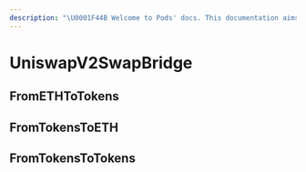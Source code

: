 ```yaml
---
description: "\U0001F44B Welcome to Pods' docs. This documentation aims to provide a high-level overview of the protocol and its existing components."
---
```


# UniswapV2SwapBridge

## FromETHToTokens

## FromTokensToETH

## FromTokensToTokens

